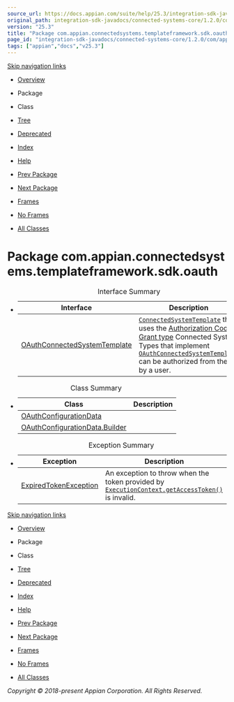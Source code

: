 ```yaml
---
source_url: https://docs.appian.com/suite/help/25.3/integration-sdk-javadocs/connected-systems-core/1.2.0/com/appian/connectedsystems/templateframework/sdk/oauth/package-summary.html
original_path: integration-sdk-javadocs/connected-systems-core/1.2.0/com/appian/connectedsystems/templateframework/sdk/oauth/package-summary.html
version: "25.3"
title: "Package com.appian.connectedsystems.templateframework.sdk.oauth"
page_id: "integration-sdk-javadocs/connected-systems-core/1.2.0/com/appian/connectedsystems/templateframework/sdk/oauth/package-summary"
tags: ["appian","docs","v25.3"]
---
```



[Skip navigation links](#skip.navbar.top "Skip navigation links")

-   [Overview](../../../../../../overview-summary.html)
-   Package
-   Class
-   [Tree](package-tree.html)
-   [Deprecated](../../../../../../deprecated-list.html)
-   [Index](../../../../../../index-all.html)
-   [Help](../../../../../../help-doc.html)

-   [Prev Package](../../../../../../com/appian/connectedsystems/templateframework/sdk/metadata/package-summary.html)
-   [Next Package](../../../../../../com/appian/connectedsystems/templateframework/sdk/services/package-summary.html)

-   [Frames](../../../../../../index.html?com/appian/connectedsystems/templateframework/sdk/oauth/package-summary.html)
-   [No Frames](package-summary.html)

-   [All Classes](../../../../../../allclasses-noframe.html)

# Package com.appian.connectedsystems.templateframework.sdk.oauth

-   <table class="typeSummary" border="0" cellpadding="3" cellspacing="0" summary="Interface Summary table, listing interfaces, and an explanation"><caption><span>Interface Summary</span><span class="tabEnd">&nbsp;</span></caption><tbody><tr><th class="colFirst" scope="col">Interface</th><th class="colLast" scope="col">Description</th></tr></tbody><tbody><tr class="altColor"><td class="colFirst"><a href="../../../../../../com/appian/connectedsystems/templateframework/sdk/oauth/OAuthConnectedSystemTemplate.html" title="interface in com.appian.connectedsystems.templateframework.sdk.oauth">OAuthConnectedSystemTemplate</a></td><td class="colLast"><div class="block"><a href="../../../../../../com/appian/connectedsystems/templateframework/sdk/ConnectedSystemTemplate.html" title="interface in com.appian.connectedsystems.templateframework.sdk"><code>ConnectedSystemTemplate</code></a> that uses the <a href="https://tools.ietf.org/html/rfc6749#section-4.1">Authorization Code Grant type</a> Connected System Types that implement <a href="../../../../../../com/appian/connectedsystems/templateframework/sdk/oauth/OAuthConnectedSystemTemplate.html" title="interface in com.appian.connectedsystems.templateframework.sdk.oauth"><code>OAuthConnectedSystemTemplate</code></a> can be authorized from the UI by a user.</div></td></tr></tbody></table>

-   <table class="typeSummary" border="0" cellpadding="3" cellspacing="0" summary="Class Summary table, listing classes, and an explanation"><caption><span>Class Summary</span><span class="tabEnd">&nbsp;</span></caption><tbody><tr><th class="colFirst" scope="col">Class</th><th class="colLast" scope="col">Description</th></tr></tbody><tbody><tr class="altColor"><td class="colFirst"><a href="../../../../../../com/appian/connectedsystems/templateframework/sdk/oauth/OAuthConfigurationData.html" title="class in com.appian.connectedsystems.templateframework.sdk.oauth">OAuthConfigurationData</a></td><td class="colLast">&nbsp;</td></tr><tr class="rowColor"><td class="colFirst"><a href="../../../../../../com/appian/connectedsystems/templateframework/sdk/oauth/OAuthConfigurationData.Builder.html" title="class in com.appian.connectedsystems.templateframework.sdk.oauth">OAuthConfigurationData.Builder</a></td><td class="colLast">&nbsp;</td></tr></tbody></table>

-   <table class="typeSummary" border="0" cellpadding="3" cellspacing="0" summary="Exception Summary table, listing exceptions, and an explanation"><caption><span>Exception Summary</span><span class="tabEnd">&nbsp;</span></caption><tbody><tr><th class="colFirst" scope="col">Exception</th><th class="colLast" scope="col">Description</th></tr></tbody><tbody><tr class="altColor"><td class="colFirst"><a href="../../../../../../com/appian/connectedsystems/templateframework/sdk/oauth/ExpiredTokenException.html" title="class in com.appian.connectedsystems.templateframework.sdk.oauth">ExpiredTokenException</a></td><td class="colLast"><div class="block">An exception to throw when the token provided by <a href="../../../../../../com/appian/connectedsystems/templateframework/sdk/ExecutionContext.html#getAccessToken--"><code>ExecutionContext.getAccessToken()</code></a> is invalid.</div></td></tr></tbody></table>

[Skip navigation links](#skip.navbar.bottom "Skip navigation links")

-   [Overview](../../../../../../overview-summary.html)
-   Package
-   Class
-   [Tree](package-tree.html)
-   [Deprecated](../../../../../../deprecated-list.html)
-   [Index](../../../../../../index-all.html)
-   [Help](../../../../../../help-doc.html)

-   [Prev Package](../../../../../../com/appian/connectedsystems/templateframework/sdk/metadata/package-summary.html)
-   [Next Package](../../../../../../com/appian/connectedsystems/templateframework/sdk/services/package-summary.html)

-   [Frames](../../../../../../index.html?com/appian/connectedsystems/templateframework/sdk/oauth/package-summary.html)
-   [No Frames](package-summary.html)

-   [All Classes](../../../../../../allclasses-noframe.html)

_Copyright © 2018-present Appian Corporation. All Rights Reserved._